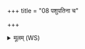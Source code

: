 +++
title = "08 पशुपतिना च"

+++
<details><summary>मूलम् (WS)</summary>

पशुपतिना च क्षिप्तस्याघस्याघविषा च या । ।  
अरुन्धति त्वं तस्यासि विषस्य विषदूषणी ॥ १० ॥
</details>